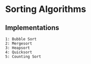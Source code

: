 # Sorting Algorithms

## Implementations

	1: Bubble Sort
	2: Mergesort
	3: Heapsort
	4: Quicksort
	5: Counting Sort